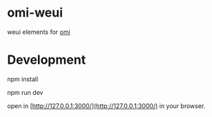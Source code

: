 # omi-weui
weui elements for [omi](https://github.com/AlloyTeam/omi)

# Development

npm install

npm run dev

open in [http://127.0.0.1:3000/](http://127.0.0.1:3000/) in your browser.

